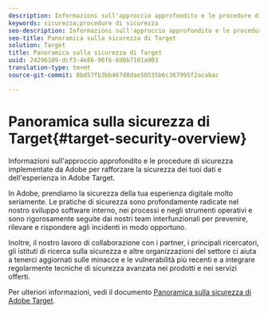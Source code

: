 ```yaml
---
description: Informazioni sull'approccio approfondito e le procedure di sicurezza implementate da Adobe per rafforzare la sicurezza dei tuoi dati e dell'esperienza in Adobe Target.
keywords: sicurezza;procedure di sicurezza
seo-description: Informazioni sull'approccio approfondito e le procedure di sicurezza implementate da Adobe per rafforzare la sicurezza dei tuoi dati e dell'esperienza in Adobe Target.
seo-title: Panoramica sulla sicurezza di Target
solution: Target
title: Panoramica sulla sicurezza di Target
uuid: 24296109-dcf3-4e86-96f6-8d0b7101a903
translation-type: tm+mt
source-git-commit: 8bd57fb3bb467d8dae50535b6c367995f2acabac

---
```



# Panoramica sulla sicurezza di Target{#target-security-overview}

Informazioni sull'approccio approfondito e le procedure di sicurezza implementate da Adobe per rafforzare la sicurezza dei tuoi dati e dell'esperienza in Adobe Target.

In Adobe, prendiamo la sicurezza della tua esperienza digitale molto seriamente. Le pratiche di sicurezza sono profondamente radicate nel nostro sviluppo software interno, nei processi e negli strumenti operativi e sono rigorosamente seguite dai nostri team interfunzionali per prevenire, rilevare e rispondere agli incidenti in modo opportuno.

Inoltre, il nostro lavoro di collaborazione con i partner, i principali ricercatori, gli istituti di ricerca sulla sicurezza e altre organizzazioni del settore ci aiuta a tenerci aggiornati sulle minacce e le vulnerabilità più recenti e a integrare regolarmente tecniche di sicurezza avanzata nei prodotti e nei servizi offerti.

Per ulteriori informazioni, vedi il documento [Panoramica sulla sicurezza di Adobe Target](https://wwwimages.adobe.com/content/dam/Adobe/en/security/pdfs/AdobeTargetSecurityOverview.pdf).
